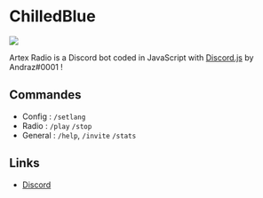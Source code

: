 
# ChilledBlue
[![](https://cdn.discordapp.com/attachments/1034158589847281716/1096731077814530100/chilledblue.png)](https://discord.gg/5gZxrYFm)

Artex Radio is a Discord bot coded in JavaScript with [Discord.js](https://discord.js.org) by Andraz#0001 !

## Commandes 
- Config : `/setlang`
- Radio :  `/play` `/stop`
- General : `/help`, `/invite` `/stats` 

## Links

*  [Discord](https://discord.gg/XTHqfawu)
